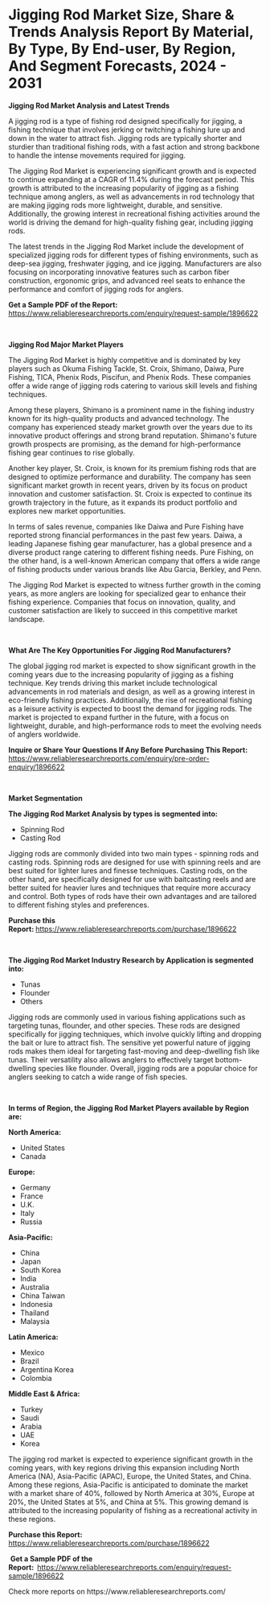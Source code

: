 <p><h1>Jigging Rod Market Size, Share & Trends Analysis Report By Material, By Type, By End-user, By Region, And Segment Forecasts, 2024 - 2031</h1></p><p><strong>Jigging Rod Market Analysis and Latest Trends</strong></p>
<p><p>A jigging rod is a type of fishing rod designed specifically for jigging, a fishing technique that involves jerking or twitching a fishing lure up and down in the water to attract fish. Jigging rods are typically shorter and sturdier than traditional fishing rods, with a fast action and strong backbone to handle the intense movements required for jigging.</p><p>The Jigging Rod Market is experiencing significant growth and is expected to continue expanding at a CAGR of 11.4% during the forecast period. This growth is attributed to the increasing popularity of jigging as a fishing technique among anglers, as well as advancements in rod technology that are making jigging rods more lightweight, durable, and sensitive. Additionally, the growing interest in recreational fishing activities around the world is driving the demand for high-quality fishing gear, including jigging rods.</p><p>The latest trends in the Jigging Rod Market include the development of specialized jigging rods for different types of fishing environments, such as deep-sea jigging, freshwater jigging, and ice jigging. Manufacturers are also focusing on incorporating innovative features such as carbon fiber construction, ergonomic grips, and advanced reel seats to enhance the performance and comfort of jigging rods for anglers.</p></p>
<p><strong>Get a Sample PDF of the Report:&nbsp;</strong> <a href="https://www.reliableresearchreports.com/enquiry/request-sample/1896622">https://www.reliableresearchreports.com/enquiry/request-sample/1896622</a></p>
<p>&nbsp;</p>
<p><strong>Jigging Rod Major Market Players</strong></p>
<p><p>The Jigging Rod Market is highly competitive and is dominated by key players such as Okuma Fishing Tackle, St. Croix, Shimano, Daiwa, Pure Fishing, TICA, Phenix Rods, Piscifun, and Phenix Rods. These companies offer a wide range of jigging rods catering to various skill levels and fishing techniques.</p><p>Among these players, Shimano is a prominent name in the fishing industry known for its high-quality products and advanced technology. The company has experienced steady market growth over the years due to its innovative product offerings and strong brand reputation. Shimano's future growth prospects are promising, as the demand for high-performance fishing gear continues to rise globally.</p><p>Another key player, St. Croix, is known for its premium fishing rods that are designed to optimize performance and durability. The company has seen significant market growth in recent years, driven by its focus on product innovation and customer satisfaction. St. Croix is expected to continue its growth trajectory in the future, as it expands its product portfolio and explores new market opportunities.</p><p>In terms of sales revenue, companies like Daiwa and Pure Fishing have reported strong financial performances in the past few years. Daiwa, a leading Japanese fishing gear manufacturer, has a global presence and a diverse product range catering to different fishing needs. Pure Fishing, on the other hand, is a well-known American company that offers a wide range of fishing products under various brands like Abu Garcia, Berkley, and Penn.</p><p>The Jigging Rod Market is expected to witness further growth in the coming years, as more anglers are looking for specialized gear to enhance their fishing experience. Companies that focus on innovation, quality, and customer satisfaction are likely to succeed in this competitive market landscape.</p></p>
<p>&nbsp;</p>
<p><strong>What Are The Key Opportunities For Jigging Rod Manufacturers?</strong></p>
<p><p>The global jigging rod market is expected to show significant growth in the coming years due to the increasing popularity of jigging as a fishing technique. Key trends driving this market include technological advancements in rod materials and design, as well as a growing interest in eco-friendly fishing practices. Additionally, the rise of recreational fishing as a leisure activity is expected to boost the demand for jigging rods. The market is projected to expand further in the future, with a focus on lightweight, durable, and high-performance rods to meet the evolving needs of anglers worldwide.</p></p>
<p><strong>Inquire or Share Your Questions If Any Before Purchasing This Report:</strong> <a href="https://www.reliableresearchreports.com/enquiry/pre-order-enquiry/1896622">https://www.reliableresearchreports.com/enquiry/pre-order-enquiry/1896622</a></p>
<p>&nbsp;</p>
<p><strong>Market Segmentation</strong></p>
<p><strong>The Jigging Rod Market Analysis by types is segmented into:</strong></p>
<p><ul><li>Spinning Rod</li><li>Casting Rod</li></ul></p>
<p><p>Jigging rods are commonly divided into two main types - spinning rods and casting rods. Spinning rods are designed for use with spinning reels and are best suited for lighter lures and finesse techniques. Casting rods, on the other hand, are specifically designed for use with baitcasting reels and are better suited for heavier lures and techniques that require more accuracy and control. Both types of rods have their own advantages and are tailored to different fishing styles and preferences.</p></p>
<p><strong>Purchase this Report:&nbsp;</strong><a href="https://www.reliableresearchreports.com/purchase/1896622">https://www.reliableresearchreports.com/purchase/1896622</a></p>
<p>&nbsp;</p>
<p><strong>The Jigging Rod Market Industry Research by Application is segmented into:</strong></p>
<p><ul><li>Tunas</li><li>Flounder</li><li>Others</li></ul></p>
<p><p>Jigging rods are commonly used in various fishing applications such as targeting tunas, flounder, and other species. These rods are designed specifically for jigging techniques, which involve quickly lifting and dropping the bait or lure to attract fish. The sensitive yet powerful nature of jigging rods makes them ideal for targeting fast-moving and deep-dwelling fish like tunas. Their versatility also allows anglers to effectively target bottom-dwelling species like flounder. Overall, jigging rods are a popular choice for anglers seeking to catch a wide range of fish species.</p></p>
<p>&nbsp;</p>
<p><strong>In terms of Region, the Jigging Rod Market Players available by Region are:</strong></p>
<p>
    <p> <strong> North America: </strong>
        <ul>
            <li>United States</li>
            <li>Canada</li>
        </ul>
        </p> 
    <p> <strong> Europe: </strong>
        <ul>
            <li>Germany</li>
            <li>France</li>
            <li>U.K.</li>
            <li>Italy</li>
            <li>Russia</li>
        </ul>
        </p> 
    <p> <strong> Asia-Pacific: </strong>
        <ul>
            <li>China</li>
            <li>Japan</li>
            <li>South Korea</li>
            <li>India</li>
            <li>Australia</li>
            <li>China Taiwan</li>
            <li>Indonesia</li>
            <li>Thailand</li>
            <li>Malaysia</li>
        </ul>
        </p> 
    <p> <strong> Latin America: </strong>
        <ul>
            <li>Mexico</li>
            <li>Brazil</li>
            <li>Argentina Korea</li>
            <li>Colombia</li>
        </ul>
        </p> 
    <p> <strong> Middle East & Africa: </strong>
        <ul>
            <li>Turkey</li>
            <li>Saudi</li>
            <li>Arabia</li>
            <li>UAE</li>
            <li>Korea</li>
        </ul>
    </p>
    </p>
<p><p>The jigging rod market is expected to experience significant growth in the coming years, with key regions driving this expansion including North America (NA), Asia-Pacific (APAC), Europe, the United States, and China. Among these regions, Asia-Pacific is anticipated to dominate the market with a market share of 40%, followed by North America at 30%, Europe at 20%, the United States at 5%, and China at 5%. This growing demand is attributed to the increasing popularity of fishing as a recreational activity in these regions.</p></p>
<p><strong>Purchase this Report: </strong><a href="https://www.reliableresearchreports.com/purchase/1896622">https://www.reliableresearchreports.com/purchase/1896622</a></p>
<p>&nbsp;<strong>Get a Sample PDF of the Report:&nbsp;&nbsp;</strong><a href="https://www.reliableresearchreports.com/enquiry/request-sample/1896622">https://www.reliableresearchreports.com/enquiry/request-sample/1896622</a></p>
<p><strong></strong></p>
<p>Check more reports on https://www.reliableresearchreports.com/</p>